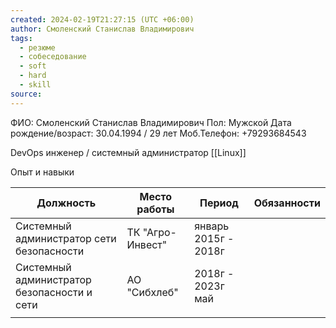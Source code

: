 ```yaml
---
created: 2024-02-19T21:27:15 (UTC +06:00)
author: Смоленский Станислав Владимирович
tags:
  - резюме
  - собеседование
  - soft
  - hard
  - skill
source:
---
```

ФИО: Смоленский Станислав Владимирович 
Пол: Мужской
Дата рождение/возраст: 30.04.1994 / 29 лет
Моб.Телефон: +79293684543

DevOps инженер / системный администратор [[Linux]] 

Опыт и навыки

| Должность                                   | Место работы     | Период               | Обязанности |
| ------------------------------------------- | ---------------- | -------------------- | ----------- |
| Системный администратор сети безопасности   | ТК "Агро-Инвест" | январь 2015г - 2018г |             |
| Системный администратор безопасности и сети | АО "Сибхлеб"     | 2018г - 2023г май    |             |
|                                             |                  |                      |             |


